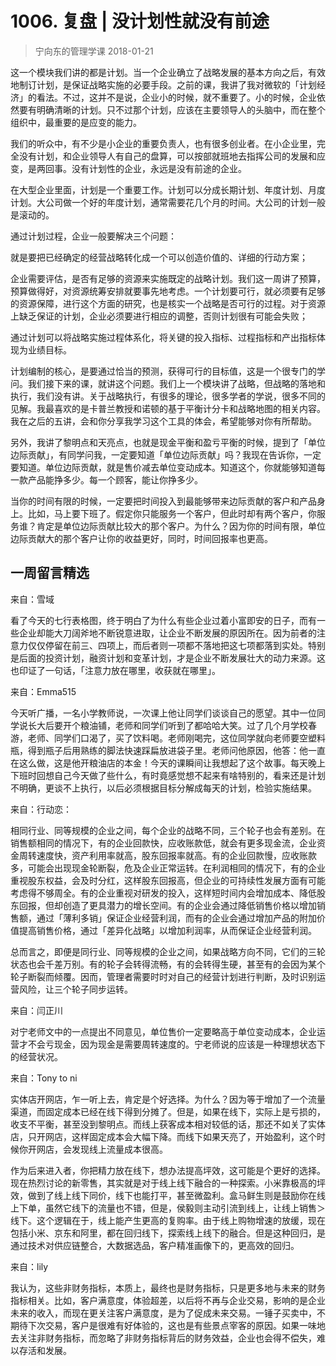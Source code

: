 # 1006. 复盘 | 没计划性就没有前途
> 宁向东的管理学课
2018-01-21

这一个模块我们讲的都是计划。当一个企业确立了战略发展的基本方向之后，有效地制订计划，是保证战略实施的必要手段。之前的课，我讲了我对微软的「计划经济」的看法。不过，这并不是说，企业小的时候，就不重要了。小的时候，企业依然要有明确清晰的计划。只不过那个计划，应该在主要领导人的头脑中，而在整个组织中，最重要的是应变的能力。

我们的听众中，有不少是小企业的重要负责人，也有很多创业者。在小企业里，完全没有计划，和企业领导人有自己的盘算，可以按部就班地去指挥公司的发展和应变，是两回事。没有计划性的企业，永远是没有前途的企业。

在大型企业里面，计划是一个重要工作。计划可以分成长期计划、年度计划、月度计划。大公司做一个好的年度计划，通常需要花几个月的时间。大公司的计划一般是滚动的。

通过计划过程，企业一般要解决三个问题：

就是要把已经确定的经营战略转化成一个可以创造价值的、详细的行动方案；

企业需要评估，是否有足够的资源来实施既定的战略计划。我们这一周讲了预算，预算做得好，对资源统筹安排就要事先地考虑。一个计划要可行，就必须要有足够的资源保障，进行这个方面的研究，也是核实一个战略是否可行的过程。对于资源上缺乏保证的计划，企业必须要进行相应的调整，否则计划很有可能会失败；

通过计划可以将战略实施过程体系化，将关键的投入指标、过程指标和产出指标体现为业绩目标。

计划编制的核心，是要通过恰当的预测，获得可行的目标值，这是一个很专门的学问。我们接下来的课，就讲这个问题。我们上一个模块讲了战略，但战略的落地和执行，我们没有讲。关于战略执行，有很多的理论，很多学者的学说，很多不同的见解。我最喜欢的是卡普兰教授和诺顿的基于平衡计分卡和战略地图的相关内容。我在之后的五讲，会和你分享我学习这个工具的体会，希望能够对你有所帮助。

另外，我讲了黎明点和天亮点，也就是现金平衡和盈亏平衡的时候，提到了「单位边际贡献」，有同学问我，一定要知道「单位边际贡献」吗？我现在告诉你，一定要知道。单位边际贡献，就是售价减去单位变动成本。知道这个，你就能够知道每一款产品能挣多少。每一个顾客，能让你挣多少。

当你的时间有限的时候，一定要把时间投入到最能够带来边际贡献的客户和产品身上。比如，马上要下班了。假定你只能服务一个客户，但此时却有两个客户，你服务谁？肯定是单位边际贡献比较大的那个客户。为什么？因为你的时间有限，单位边际贡献大的那个客户让你的收益更好，同时，时间回报率也更高。

## 一周留言精选
来自：雪域

看了今天的七行表格图，终于明白了为什么有些企业过着小富即安的日子，而有一些企业却能大刀阔斧地不断锐意进取，让企业不断发展的原因所在。因为前者的注意力仅仅停留在前三、四项上，而后者则一项都不落地把这七项都落到实处。特别是后面的投资计划，融资计划和变革计划，才是企业不断发展壮大的动力来源。这也印证了一句话，「注意力放在哪里，收获就在哪里」。

来自：Emma515

今天听广播，一名小学教师说，一次课上他让同学们谈谈自己的愿望。其中一位同学说长大后要开个粮油铺，老师和同学们听到了都哈哈大笑。过了几个月学校春游，老师、同学们口渴了，买了饮料喝。老师刚喝完，这位同学就向老师要空塑料瓶，得到瓶子后用熟练的脚法快速踩扁放进袋子里。老师问他原因，他答：他一直在这么做，这是他开粮油店的本金！今天的课瞬间让我想起了这个故事。每天晚上下班时回想自己今天做了些什么，有时竟感觉想不起来有啥特别的，看来还是计划不明确，更谈不上执行，以后必须根据目标分解成每天的计划，检验实施结果。

来自：行动恋：

相同行业、同等规模的企业之间，每个企业的战略不同，三个轮子也会有差别。在销售额相同的情况下，有的企业回款快，应收账款低，就会有更多现金流，企业资金周转速度快，资产利用率就高，股东回报率就高。有的企业回款慢，应收账款多，可能会出现现金轮断裂，危及企业正常运转。在利润相同的情况下，有的企业重视股东权益，会及时分红，这样股东回报高，但企业的可持续性发展方面有可能考虑得不够周全。有的企业重视对研发的投入，这样短时间内会增加成本、降低股东回报，但却创造了更具潜力的增长空间。有的企业会通过降低销售价格以增加销售额，通过「薄利多销」保证企业经营利润，而有的企业会通过增加产品的附加价值提高销售价格，通过「差异化战略」以增加利润率，从而保证企业经营利润。

总而言之，即便是同行业、同等规模的企业之间，如果战略方向不同，它们的三轮状态也会千差万别。有的轮子会转得流畅，有的会转得生硬，甚至有的会因为某个轮子断裂而倾覆。因而，管理者需要时时对自己的经营计划进行判断，及时识别运营风险，让三个轮子同步运转。

来自：闫正川

对宁老师文中的一点提出不同意见，单位售价一定要略高于单位变动成本，企业运营才不会亏现金，因为现金是需要周转速度的。宁老师说的应该是一种理想状态下的经营状况。

来自：Tony to ni

实体店开网店，乍一听上去，肯定是个好选择。为什么？因为等于增加了一个流量渠道，而固定成本已经在线下得到分摊了。但是，如果在线下，实际上是亏损的，收支不平衡，甚至没到黎明点。而线上获客成本相对较低的话，那还不如关了实体店，只开网店，这样固定成本会大幅下降。而线下如果天亮了，开始盈利，这个时候你开网店，会发现线上流量成本很高。

作为后来进入者，你把精力放在线下，想办法提高坪效，这可能是个更好的选择。现在热烈讨论的新零售，其实就是对于线上线下融合的一种探索。小米靠极高的坪效，做到了线上线下同价，线下也能打平，甚至微盈利。盒马鲜生则是鼓励你在线上下单，虽然它线下的流量也不错，但是，侯毅则主动引流到线上，让线上销售＞线下。这个逻辑在于，线上能产生更高的复购率。由于线上购物增速的放缓，现在包括小米、京东和阿里，都在回归线下，探索线上线下的融合。但是这种回归，是通过技术对供应链整合，大数据选品，客户精准画像下的，更高效的回归。

来自：lily

我认为，这些非财务指标，本质上，最终也是财务指标，只是更多地与未来的财务指标相关。比如，客户满意度，体验超差，以后将不再与企业交易，影响的是企业未来的收入，而现在更关注客户满意度，是为了促成未来交易。一锤子买卖中，不期待下次交易，客户是很难有好体验的，这也是有些景点宰客的原因。如果一味地去关注非财务指标，而忽略了非财务指标背后的财务效益，企业也会得不偿失，难以存活和发展。